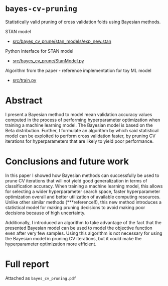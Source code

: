 # `bayes-cv-pruning`

Statistically valid pruning of cross validation folds using Bayesian methods.

STAN model

- [src/bayes_cv_prune/stan_models/exp_new.stan](src/bayes_cv_prune/stan_models/exp_new.stan)

Python interface for STAN model

- [src/bayes_cv_prune/StanModel.py](src/bayes_cv_prune/StanModel.py)

Algorithm from the paper - reference implementation for toy ML model

- [src/train.py](src/train.py)

# Abstract

I present a Bayesian method to model mean validation accuracy values computed in the process of performing hyperparameter optimization when training a machine learning model. The Bayesian model is based on the Beta distribution. Further, I formulate an algorithm by which said statistical model can be exploited to perform cross validation faster, by pruning CV iterations for hyperparameters that are likely to yield poor performance.

# Conclusions and future work

In this paper I showed how Bayesian methods can successfully be used to prune CV iterations that will not yield good generalization in terms of classification accuracy. When training a machine learning model, this allows for selecting a wider hyperparameter search space, faster hyperparameter optimization overall and better utilization of available computing resources. Unlike other similar methods (***reference!!), this new method introduces a statistical model for making pruning decisions to avoid making poor decisions because of high uncertainty.

Additionally, I introduced an algorithm to take advantage of the fact that the presented Bayesian model can be used to model the objective function even after very few samples. Using this algorithm is not necessary for using the Bayesian model in pruning CV iterations, but it could make the hyperparameter optimization more efficient.

# Full report

Attached as `bayes_cv_pruning.pdf`
